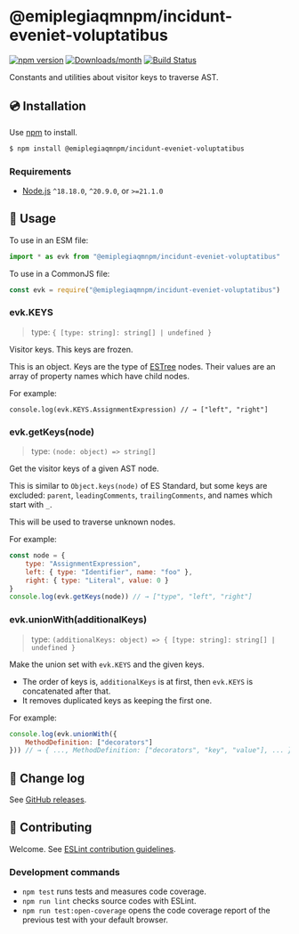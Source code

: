 # @emiplegiaqmnpm/incidunt-eveniet-voluptatibus

[![npm version](https://img.shields.io/npm/v/@emiplegiaqmnpm/incidunt-eveniet-voluptatibus.svg)](https://www.npmjs.com/package/@emiplegiaqmnpm/incidunt-eveniet-voluptatibus)
[![Downloads/month](https://img.shields.io/npm/dm/@emiplegiaqmnpm/incidunt-eveniet-voluptatibus.svg)](http://www.npmtrends.com/@emiplegiaqmnpm/incidunt-eveniet-voluptatibus)
[![Build Status](https://github.com/emiplegiaqmnpm/incidunt-eveniet-voluptatibus/workflows/CI/badge.svg)](https://github.com/emiplegiaqmnpm/incidunt-eveniet-voluptatibus/actions)

Constants and utilities about visitor keys to traverse AST.

## 💿 Installation

Use [npm] to install.

```bash
$ npm install @emiplegiaqmnpm/incidunt-eveniet-voluptatibus
```

### Requirements

- [Node.js] `^18.18.0`, `^20.9.0`, or `>=21.1.0`


## 📖 Usage

To use in an ESM file:

```js
import * as evk from "@emiplegiaqmnpm/incidunt-eveniet-voluptatibus"
```

To use in a CommonJS file:

```js
const evk = require("@emiplegiaqmnpm/incidunt-eveniet-voluptatibus")
```

### evk.KEYS

> type: `{ [type: string]: string[] | undefined }`

Visitor keys. This keys are frozen.

This is an object. Keys are the type of [ESTree] nodes. Their values are an array of property names which have child nodes.

For example:

```
console.log(evk.KEYS.AssignmentExpression) // → ["left", "right"]
```

### evk.getKeys(node)

> type: `(node: object) => string[]`

Get the visitor keys of a given AST node.

This is similar to `Object.keys(node)` of ES Standard, but some keys are excluded: `parent`, `leadingComments`, `trailingComments`, and names which start with `_`.

This will be used to traverse unknown nodes.

For example:

```js
const node = {
    type: "AssignmentExpression",
    left: { type: "Identifier", name: "foo" },
    right: { type: "Literal", value: 0 }
}
console.log(evk.getKeys(node)) // → ["type", "left", "right"]
```

### evk.unionWith(additionalKeys)

> type: `(additionalKeys: object) => { [type: string]: string[] | undefined }`

Make the union set with `evk.KEYS` and the given keys.

- The order of keys is, `additionalKeys` is at first, then `evk.KEYS` is concatenated after that.
- It removes duplicated keys as keeping the first one.

For example:

```js
console.log(evk.unionWith({
    MethodDefinition: ["decorators"]
})) // → { ..., MethodDefinition: ["decorators", "key", "value"], ... }
```

## 📰 Change log

See [GitHub releases](https://github.com/emiplegiaqmnpm/incidunt-eveniet-voluptatibus/releases).

## 🍻 Contributing

Welcome. See [ESLint contribution guidelines](https://eslint.org/docs/developer-guide/contributing/).

### Development commands

- `npm test` runs tests and measures code coverage.
- `npm run lint` checks source codes with ESLint.
- `npm run test:open-coverage` opens the code coverage report of the previous test with your default browser.


[npm]: https://www.npmjs.com/
[Node.js]: https://nodejs.org/
[ESTree]: https://github.com/estree/estree
